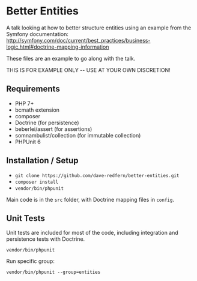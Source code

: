 # Better Entities

A talk looking at how to better structure entities using an example from the Symfony documentation:
http://symfony.com/doc/current/best_practices/business-logic.html#doctrine-mapping-information

These files are an example to go along with the talk.

THIS IS FOR EXAMPLE ONLY -- USE AT YOUR OWN DISCRETION!

## Requirements

 * PHP 7+
 * bcmath extension
 * composer
 * Doctrine (for persistence)
 * beberlei/assert (for assertions)
 * somnambulist/collection (for immutable collection)
 * PHPUnit 6

## Installation / Setup

 * `git clone https://github.com/dave-redfern/better-entities.git`
 * `composer install`
 * `vendor/bin/phpunit`

Main code is in the `src` folder, with Doctrine mapping files in `config`.

## Unit Tests

Unit tests are included for most of the code, including integration and persistence tests with Doctrine.

    vendor/bin/phpunit

Run specific group:

    vendor/bin/phpunit --group=entities

